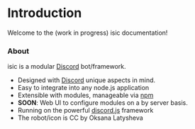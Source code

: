 # Introduction

Welcome to the (work in progress) isic documentation!

### About

isic is a modular [Discord](https://discordapp.com) bot/framework.

* Designed with [Discord](https://discordapp.com) <i class="fa fa-heart"></i> unique aspects in mind.
* Easy to integrate into any node.js application
* Extensible with modules, manageable via [npm](https://www.npmjs.com/)
* **SOON**: Web UI to configure modules on a by server basis.
* Running on the powerful [discord.js](https://discord.js.org) framework
* The robot/icon is CC by Oksana Latysheva
